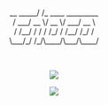 
<p align="center">
        __                               
  _____/ /_  ____  _________ <br>
 / ___/ __ \/ __ \/ ___/ __ \<br>
/ /__/ / / / /_/ / /__/ /_/ /<br>
\___/_/ /_/\____/\___/\____/ <br>

</p>
<br>


<p align="center">
  <img src="https://github-readme-stats.vercel.app/api?username=ChocolateAdventurouz&theme=transparent" />
</p>

<p align="center">
    <b></b>
    <img src="https://skillicons.dev/icons?i=c,cs,python,kotlin,git,dotnet,linux,md,github,vscode,visualstudio,figma,bash" />
</p>
<br>
